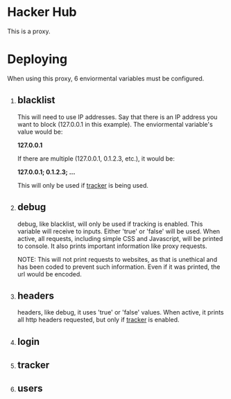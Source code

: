 <h1>Hacker Hub</h1>

This is a proxy.

<h1>Deploying</h1>

When using this proxy, 6 enviormental variables must be configured.
<ol>
    <li>
        <h2 name="blacklist">blacklist</h2>
        <p>This will need to use IP addresses. Say that there is an IP address you want to block (127.0.0.1 in this example). The enviormental variable's value would be:</p>
        <b>127.0.0.1</b>
        <p>If there are multiple (127.0.0.1, 0.1.2.3, etc.), it would be:</p>
        <b>127.0.0.1; 0.1.2.3; ...</b>
        <p>This will only be used if <a href="#tracker">tracker</a> is being used.</p>
    </li>
    <li>
        <h2 name="debug">debug</h2>
        <p>debug, like blacklist, will only be used if tracking is enabled. This variable will receive to inputs. Either 'true' or 'false' will be used. When active, all requests, including simple CSS and Javascript, will be printed to console. It also prints important information like proxy requests.</p>
        <p>NOTE: This will not print requests to websites, as that is unethical and has been coded to prevent such information. Even if it was printed, the url would be encoded.</p>
    </li>
    <li>
        <h2 name="headers">headers</h2>
        <p>headers, like debug, it uses 'true' or 'false' values. When active, it prints all http headers requested, but only if <a href="#tracker">tracker</a> is enabled.</p>
    </li>
    <li>
        <h2>login</h2>
        <p></p>
    </li>
    <li>
        <h2 name="tracker">tracker</h2>
        <p></p>
    </li>
    <li>
        <h2 name="users">users</h2>
        <p></p>
    </li>
</ol>
